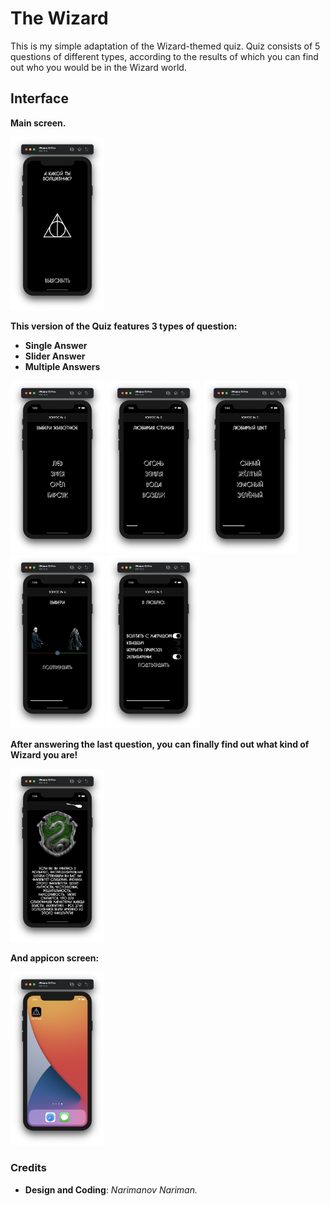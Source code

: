 # The Wizard
This is my simple adaptation of the Wizard-themed quiz. Quiz consists of 5 questions of different types, according to the results of which you can find out who you would be in the Wizard world.

## Interface

**Main screen.**

<img src="https://github.com/Narimanskiy/The-Wizard/blob/main/The%20Wizard/Screenshots/Screenshot01.png" width="150">


**This version of the Quiz features 3 types of question:**
- **Single Answer**
- **Slider Answer**
- **Multiple Answers**

<img src="https://github.com/Narimanskiy/The-Wizard/blob/main/The%20Wizard/Screenshots/Screenshot02.png" width="150"> <img src="https://github.com/Narimanskiy/The-Wizard/blob/main/The%20Wizard/Screenshots/Screenshot03.png" width="150"> <img src="https://github.com/Narimanskiy/The-Wizard/blob/main/The%20Wizard/Screenshots/Screenshot04.png" width="150"> <img src="https://github.com/Narimanskiy/The-Wizard/blob/main/The%20Wizard/Screenshots/Screenshot05.png" width="150"> <img src="https://github.com/Narimanskiy/The-Wizard/blob/main/The%20Wizard/Screenshots/Screenshot06.png" width="150">

**After answering the last question, you can finally find out what kind of Wizard you are!**

<img src="https://github.com/Narimanskiy/The-Wizard/blob/main/The%20Wizard/Screenshots/Screenshot07.png" width="150">

**And appicon screen:**

<img src="https://github.com/Narimanskiy/The-Wizard/blob/main/The%20Wizard/Screenshots/Screenshot08.png" width="150">

### Credits
- **Design and Coding**: *Narimanov Nariman.*
